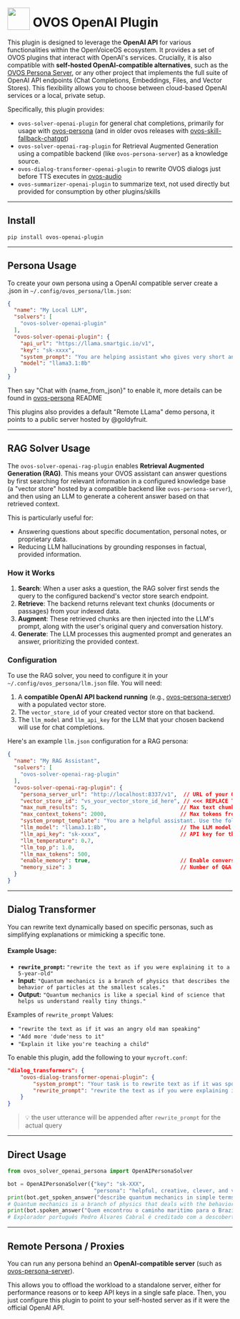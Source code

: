 # <img src='https://raw.githack.com/FortAwesome/Font-Awesome/master/svgs/solid/robot.svg' card_color='#40DBB0' width='50' height='50' style='vertical-align:bottom'/> OVOS OpenAI Plugin

This plugin is designed to leverage the **OpenAI API** for various functionalities within the OpenVoiceOS ecosystem. It provides a set of OVOS plugins that interact with OpenAI's services. Crucially, it is also compatible with **self-hosted OpenAI-compatible alternatives**, such as the [OVOS Persona Server](https://github.com/OpenVoiceOS/ovos-persona-server), or any other project that implements the full suite of OpenAI API endpoints (Chat Completions, Embeddings, Files, and Vector Stores). This flexibility allows you to choose between cloud-based OpenAI services or a local, private setup.

Specifically, this plugin provides:

  - `ovos-solver-openai-plugin` for general chat completions, primarily for usage with [ovos-persona](https://github.com/OpenVoiceOS/ovos-persona) (and in older ovos releases with [ovos-skill-fallback-chatgpt](https://www.google.com/search?q=))
  - `ovos-solver-openai-rag-plugin` for Retrieval Augmented Generation using a compatible backend (like `ovos-persona-server`) as a knowledge source.
  - `ovos-dialog-transformer-openai-plugin` to rewrite OVOS dialogs just before TTS executes in [ovos-audio](https://github.com/OpenVoiceOS/ovos-audio)
  - `ovos-summarizer-openai-plugin` to summarize text, not used directly but provided for consumption by other plugins/skills

-----

## Install

`pip install ovos-openai-plugin`

-----

## Persona Usage

To create your own persona using a OpenAI compatible server create a .json in `~/.config/ovos_persona/llm.json`:

```json
{
  "name": "My Local LLM",
  "solvers": [
    "ovos-solver-openai-plugin"
  ],
  "ovos-solver-openai-plugin": {
    "api_url": "https://llama.smartgic.io/v1",
    "key": "sk-xxxx",
    "system_prompt": "You are helping assistant who gives very short and factual answers in maximum twenty words and you don't use emojis",
    "model": "llama3.1:8b"
  }
}
```

Then say "Chat with {name_from_json}" to enable it, more details can be found in [ovos-persona](https://github.com/OpenVoiceOS/ovos-persona) README

This plugins also provides a default "Remote LLama" demo persona, it points to a public server hosted by @goldyfruit.

-----

## RAG Solver Usage

The `ovos-solver-openai-rag-plugin` enables **Retrieval Augmented Generation (RAG)**. This means your OVOS assistant can answer questions by first searching for relevant information in a configured knowledge base (a "vector store" hosted by a compatible backend like `ovos-persona-server`), and then using an LLM to generate a coherent answer based on that retrieved context.

This is particularly useful for:

  * Answering questions about specific documentation, personal notes, or proprietary data.
  * Reducing LLM hallucinations by grounding responses in factual, provided information.

### How it Works

1.  **Search**: When a user asks a question, the RAG solver first sends the query to the configured backend's vector store search endpoint.
2.  **Retrieve**: The backend returns relevant text chunks (documents or passages) from your indexed data.
3.  **Augment**: These retrieved chunks are then injected into the LLM's prompt, along with the user's original query and conversation history.
4.  **Generate**: The LLM processes this augmented prompt and generates an answer, prioritizing the provided context.

### Configuration

To use the RAG solver, you need to configure it in your `~/.config/ovos_persona/llm.json` file. You will need:

1.  A **compatible OpenAI API backend running** (e.g., [ovos-persona-server](https://github.com/OpenVoiceOS/ovos-persona-server)) with a populated vector store.
2.  The `vector_store_id` of your created vector store on that backend.
3.  The `llm_model` and `llm_api_key` for the LLM that your chosen backend will use for chat completions.

Here's an example `llm.json` configuration for a RAG persona:

```json
{
  "name": "My RAG Assistant",
  "solvers": [
    "ovos-solver-openai-rag-plugin"
  ],
  "ovos-solver-openai-rag-plugin": {
    "persona_server_url": "http://localhost:8337/v1",  // URL of your OpenAI-compatible backend
    "vector_store_id": "vs_your_vector_store_id_here", // <<< REPLACE THIS!
    "max_num_results": 5,                             // Max text chunks to retrieve
    "max_context_tokens": 2000,                       // Max tokens from retrieved context for LLM
    "system_prompt_template": "You are a helpful assistant. Use the following context to answer the user's question. If the answer is not in the context, state that you don't know.\n\nContext:\n{context}\n\nQuestion:\n{question}",
    "llm_model": "llama3.1:8b",                       // The LLM model name used by the backend
    "llm_api_key": "sk-xxxx",                         // API key for the LLM on the backend (can be dummy for local setups)
    "llm_temperature": 0.7,
    "llm_top_p": 1.0,
    "llm_max_tokens": 500,
    "enable_memory": true,                            // Enable conversation history for RAG
    "memory_size": 3                                  // Number of Q&A pairs to remember
  }
}
```

-----

## Dialog Transformer

You can rewrite text dynamically based on specific personas, such as simplifying explanations or mimicking a specific tone.

#### Example Usage:

  - **`rewrite_prompt`:** `"rewrite the text as if you were explaining it to a 5-year-old"`
  - **Input:** `"Quantum mechanics is a branch of physics that describes the behavior of particles at the smallest scales."`
  - **Output:** `"Quantum mechanics is like a special kind of science that helps us understand really tiny things."`

Examples of `rewrite_prompt` Values:

  - `"rewrite the text as if it was an angry old man speaking"`
  - `"Add more 'dude'ness to it"`
  - `"Explain it like you're teaching a child"`

To enable this plugin, add the following to your `mycroft.conf`:

```json
"dialog_transformers": {
    "ovos-dialog-transformer-openai-plugin": {
        "system_prompt": "Your task is to rewrite text as if it was spoken by a different character",
        "rewrite_prompt": "rewrite the text as if you were explaining it to a 5-year-old"
    }
}
```

> 💡 the user utterance will be appended after `rewrite_prompt` for the actual query

-----

## Direct Usage

```python
from ovos_solver_openai_persona import OpenAIPersonaSolver

bot = OpenAIPersonaSolver({"key": "sk-XXX",
                           "persona": "helpful, creative, clever, and very friendly"})
print(bot.get_spoken_answer("describe quantum mechanics in simple terms"))
# Quantum mechanics is a branch of physics that deals with the behavior of particles on a very small scale, such as atoms and subatomic particles. It explores the idea that particles can exist in multiple states at once and that their behavior is not predictable in the traditional sense.
print(bot.spoken_answer("Quem encontrou o caminho maritimo para o Brazil", lang="pt-pt"))
# Explorador português Pedro Álvares Cabral é creditado com a descoberta do Brasil em 1500

```

-----

## Remote Persona / Proxies

You can run any persona behind an **OpenAI-compatible server** (such as [ovos-persona-server](https://github.com/OpenVoiceOS/ovos-persona-server)).

This allows you to offload the workload to a standalone server, either for performance reasons or to keep API keys in a single safe place. Then, you just configure this plugin to point to your self-hosted server as if it were the official OpenAI API.
